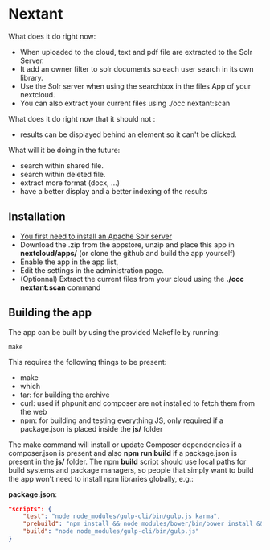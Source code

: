 




# Nextant

What does it do right now:
- When uploaded to the cloud, text and pdf file are extracted to the Solr Server.
- It add an owner filter to solr documents so each user search in its own library.
- Use the Solr server when using the searchbox in the files App of your nextcloud.
- You can also extract your current files using ./occ nextant:scan 

What does it do right now that it should not :
- results can be displayed behind an element so it can't be clicked.

What will it be doing in the future:
- search within shared file.
- search within deleted file.
- extract more format (docx, ...)
- have a better display and a better indexing of the results



## Installation

- [You first need to install an Apache Solr server](https://github.com/daita/nextant/wiki/Setup-your-local-standalone-Solr)
- Download the .zip from the appstore, unzip and place this app in **nextcloud/apps/** (or clone the github and build the app yourself)
- Enable the app in the app list,
- Edit the settings in the administration page.
- (Optionnal) Extract the current files from your cloud using the **./occ nextant:scan** command 




## Building the app

The app can be built by using the provided Makefile by running:

    make

This requires the following things to be present:
* make
* which
* tar: for building the archive
* curl: used if phpunit and composer are not installed to fetch them from the web
* npm: for building and testing everything JS, only required if a package.json is placed inside the **js/** folder

The make command will install or update Composer dependencies if a composer.json is present and also **npm run build** if a package.json is present in the **js/** folder. The npm **build** script should use local paths for build systems and package managers, so people that simply want to build the app won't need to install npm libraries globally, e.g.:

**package.json**:
```json
"scripts": {
    "test": "node node_modules/gulp-cli/bin/gulp.js karma",
    "prebuild": "npm install && node_modules/bower/bin/bower install && node_modules/bower/bin/bower update",
    "build": "node node_modules/gulp-cli/bin/gulp.js"
}
```





